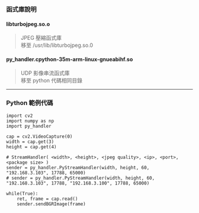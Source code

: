 ### 函式庫說明

#### libturbojpeg.so.o
> JPEG 壓縮函式庫  
> 移至 /usr/lib/libturbojpeg.so.0

#### py_handler.cpython-35m-arm-linux-gnueabihf.so
> UDP 影像串流函式庫  
> 移至 python 代碼相同目錄

---

### Python 範例代碼
```
import cv2
import numpy as np
import py_handler

cap = cv2.VideoCapture(0)
width = cap.get(3)
height = cap.get(4)

# StreamHandler( <width>, <height>, <jpeg quality>, <ip>, <port>, <package size> )
sender = py_handler.PyStreamHandler(width, height, 60, "192.168.3.103", 17788, 65000)
# sender = py_handler.PyStreamHandler(width, height, 60, "192.168.3.103", 17788, "192.168.3.100", 17788, 65000)

while(True):
    ret, frame = cap.read()
    sender.sendBGRImage(frame)

```

